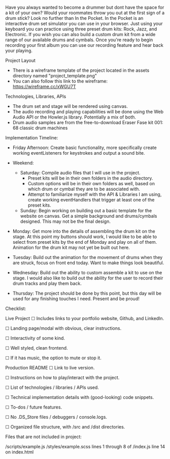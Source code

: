 Have you always wanted to become a drummer but dont have the space for a kit of your own? Would your roommates throw you out at the first sign of a drum stick? Look no further than In the Pocket. In the Pocket is an interactive drum set simulator you can use in your browser. Just using your keyboard you can practice using three preset drum kits: Rock, Jazz, and Electronic. If you wish you can also build a custom drum kit from a wide range of our available drums and cymbals. Once you're ready to begin recording your first album you can use our recording feature and hear back your playing.

Project Layout
  - There is a wireframe template of the project located in the assets directory named "project_template.png"
  - You can also follow this link to the wireframe: https://wireframe.cc/xWGU7T

Technologies, Libraries, APIs
  - The drum set and stage will be rendered using canvas.
  - The audio recording and playing capabilities will be done using the Web Audio API or the Howler.js library. Potentially a mix of both.
  - Drum audio samples are from the free-to-download Eraser Fase kit 001: 68 classic drum machines

Implementation Timeline:
  - Friday Afternoon: Create basic functionality, more specifically create working eventListeners for keystrokes and output a sound bite.

  - Weekend: 
    - Saturday: Compile audio files that I will use in the project.
        - Preset kits will be in their own folders in the audio directory.
        - Custom options will be in their own folders as well, based on which drum or cymbal they are to be associated with.
        - Attempt to familiarize myself with the API & Libraries I am using, create working eventHandlers that trigger at least one of the preset kits.
    - Sunday: Begin working on building out a basic template for the website on canvas. Get a simple background and drums/cymbals designed. This may not be the final design.
  - Monday: Get more into the details of assembling the drum kit on the stage. At this point my buttons should work, I would like to be able to select from preset kits by the end of Monday and play on all of them. Animation for the drum kit may not yet be built out here.
  - Tuesday: Build out the animation for the movement of drums when they are struck, focus on front end today. Want to make things look beautiful.
  - Wednesday: Build out the ability to custom assemble a kit to use on the stage. I would also like to build out the ability for the user to record their drum tracks and play them back.
  - Thursday: The project should be done by this point, but this day will be used for any finishing touches I need. Present and be proud!


Checklist:

Live Project
☐ Includes links to your portfolio website, Github, and LinkedIn.

☐ Landing page/modal with obvious, clear instructions.

☐ Interactivity of some kind.

☐ Well styled, clean frontend.

☐ If it has music, the option to mute or stop it.

Production README
☐ Link to live version.

☐ Instructions on how to play/interact with the project.

☐ List of technologies / libraries / APIs used.

☐ Technical implementation details with (good-looking) code snippets.

☐ To-dos / future features.

☐ No .DS_Store files / debuggers / console.logs.

☐ Organized file structure, with /src and /dist directories.

Files that are not included in project:

/scripts/example.js
/styles/example.scss
lines 1 through 8 of /index.js
line 14 on index.html

